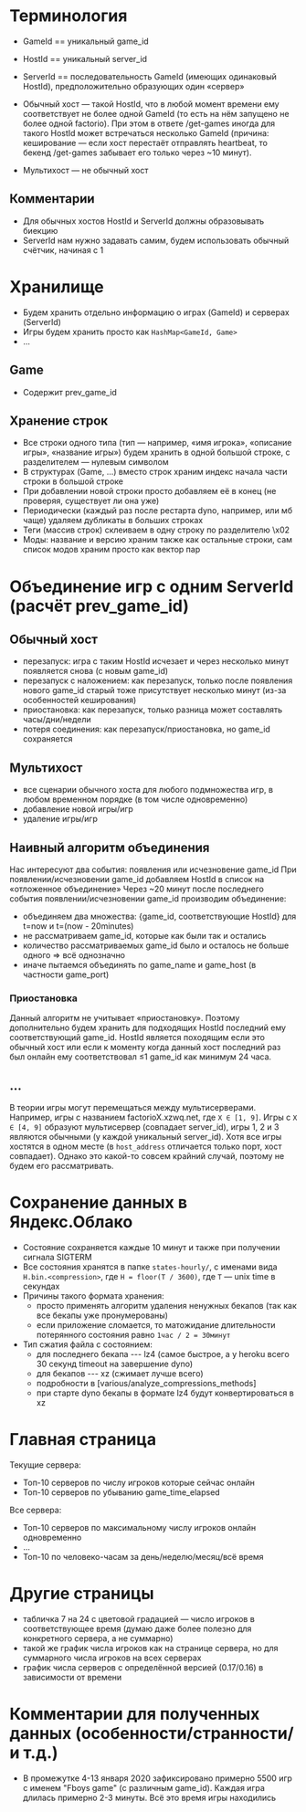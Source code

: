 # Терминология
* GameId == уникальный game_id
* HostId == уникальный server_id
* ServerId == последовательность GameId (имеющих одинаковый HostId), предположительно образующих один «сервер»

* Обычный хост — такой HostId, что в любой момент времени ему соответствует не более одной GameId (то есть на нём запущено не более одной factorio). При этом в ответе /get-games иногда для такого HostId может встречаться несколько GameId (причина: кеширование — если хост перестаёт отправлять heartbeat, то бекенд /get-games забывает его только через ~10 минут).
* Мультихост — не обычный хост

## Комментарии
* Для обычных хостов HostId и ServerId должны образовывать биекцию
* ServerId нам нужно задавать самим, будем использовать обычный счётчик, начиная с 1

# Хранилище
* Будем хранить отдельно информацию о играх (GameId) и серверах (ServerId)
* Игры будем хранить просто как `HashMap<GameId, Game>`
* ...

## Game
* Содержит prev_game_id

## Хранение строк
* Все строки одного типа (тип — например, «имя игрока», «описание игры», «название игры») будем хранить в одной большой строке, с разделителем — нулевым символом
* В структурах (Game, ...) вместо строк храним индекс начала части строки в большой строке
* При добавлении новой строки просто добавляем её в конец (не проверяя, существует ли она уже)
* Периодически (каждый раз после рестарта dyno, например, или мб чаще) удаляем дубликаты в больших строках
* Теги (массив строк) склеиваем в одну строку по разделителю \x02
* Моды: название и версию храним также как остальные строки, сам список модов храним просто как вектор пар

# Объединение игр с одним ServerId (расчёт prev_game_id)
## Обычный хост
* перезапуск: игра с таким HostId исчезает и через несколько минут появляется снова (с новым game_id)
* перезапуск с наложением: как перезапуск, только после появления нового game_id старый тоже присутствует несколько минут (из-за особенностей кеширования)
* приостановка: как перезапуск, только разница может составлять часы/дни/недели
* потеря соединения: как перезапуск/приостановка, но game_id сохраняется

## Мультихост
* все сценарии обычного хоста для любого подмножества игр, в любом временном порядке (в том числе одновременно)
* добавление новой игры/игр
* удаление игры/игр

## Наивный алгоритм объединения
Нас интересуют два события: появления или исчезновение game_id
При появлении/исчезновении game_id добавляем HostId в список на «отложенное объединение»
Через ~20 минут после последнего события появлении/исчезновении game_id производим объединение:
* объединяем два множества: {game_id, соответствующие HostId} для t=now и t=(now - 20minutes)
* не рассматриваем game_id, которые как были так и остались
* количество рассматриваемых game_id было и осталось не больше одного ⇒ всё однозначно
* иначе пытаемся объединять по game_name и game_host (в частности game_port)

### Приостановка
Данный алгоритм не учитывает «приостановку». Поэтому дополнительно будем хранить для подходящих HostId последний ему соответствующий game_id. HostId является походящим если это обычный хост или если к моменту когда данный хост последний раз был онлайн ему соответствовал ≤1 game_id как минимум 24 часа.

## ...
В теории игры могут перемещаться между мультисерверами. Например, игры с названием factorioX.xzwq.net, где `X ∈ [1, 9]`. Игры с `X ∈ [4, 9]` образуют мультисервер (совпадает server_id), игры 1, 2 и 3 являются обычными (у каждой уникальный server_id). Хотя все игры хостятся в одном месте (в `host_address` отличается только порт, хост совпадает). Однако это какой-то совсем крайний случай, поэтому не будем его рассматривать.

# Сохранение данных в Яндекс.Облако
* Состояние сохраняется каждые 10 минут и также при получении сигнала SIGTERM
* Все состояния хранятся в папке `states-hourly/`, с именами вида `H.bin.<compression>`, где `H = floor(T / 3600)`, где `T` — unix time в секундах
* Причины такого формата хранения:
    - просто применять алгоритм удаления ненужных бекапов (так как все бекапы уже пронумерованы)
    - если приложение сломается, то матожидание длительности потерянного состояния равно `1час / 2 = 30минут`
* Тип сжатия файла с состоянием:
    - для последнего бекапа --- lz4 (самое быстрое, а у heroku всего 30 секунд timeout на завершение dyno)
    - для бекапов --- xz (сжимает лучше всего)
    - подробности в [various/analyze_compressions_methods]
    - при старте dyno бекапы в формате lz4 будут конвертироваться в xz


# Главная страница
Текущие сервера:
* Топ-10 серверов по числу игроков которые сейчас онлайн
* Топ-10 серверов по убыванию game_time_elapsed

Все сервера:
* Топ-10 серверов по максимальному числу игроков онлайн одновременно
* ...
* Топ-10 по человеко-часам за день/неделю/месяц/всё время

# Другие страницы
* табличка 7 на 24 с цветовой градацией — число игроков в соответствующее время
    (думаю даже более полезно для конкретного сервера, а не суммарно)
* такой же график числа игроков как на странице сервера, но для суммарного числа игроков на всех серверах
* график числа серверов с определённой версией (0.17/0.16) в зависимости от времени

# Комментарии для полученных данных (особенности/странности/и т.д.)
* В промежутке 4-13 января 2020 зафиксировано примерно 5500 игр с именем "Fboys game" (с различным game_id). Каждая игра длилась примерно 2-3 минуты. Всё это время игры находились 
